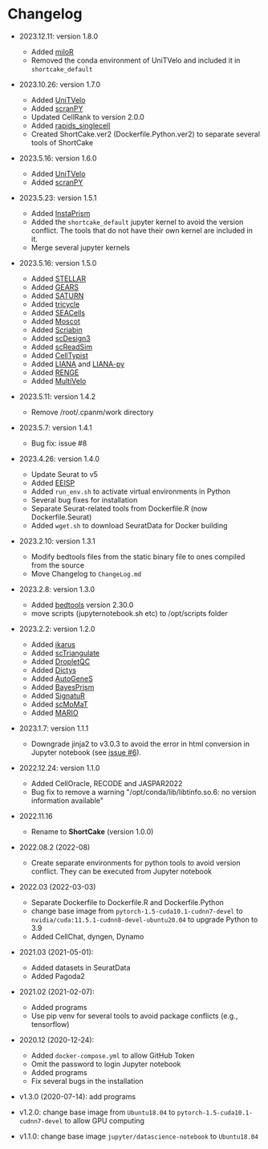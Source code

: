 # Changelog

- 2023.12.11: version 1.8.0
    - Added [miloR](https://github.com/MarioniLab/miloR)
    - Removed the conda environment of UniTVelo and included it in `shortcake_default`

- 2023.10.26: version 1.7.0
    - Added [UniTVelo](https://github.com/StatBiomed/UniTVelo)
    - Added [scranPY](https://github.com/sfortma2/scranPY/)
    - Updated CellRank to version 2.0.0
    - Added [rapids_singlecell](https://github.com/scverse/rapids_singlecell)
    - Created ShortCake.ver2 (Dockerfile.Python.ver2) to separate several tools of ShortCake

- 2023.5.16: version 1.6.0
    - Added [UniTVelo](https://github.com/StatBiomed/UniTVelo)
    - Added [scranPY](https://github.com/sfortma2/scranPY/)

- 2023.5.23: version 1.5.1
    - Added [InstaPrism](https://github.com/humengying0907/InstaPrism)
    - Added the `shortcake_default` jupyter kernel to avoid the version conflict. The tools that do not have their own kernel are included in it.
    - Merge several jupyter kernels

- 2023.5.16: version 1.5.0
    - Added [STELLAR](http://snap.stanford.edu/stellar/)
    - Added [GEARS](https://github.com/snap-stanford/GEARS)
    - Added [SATURN](https://github.com/snap-stanford/SATURN)
    - Added [tricycle](https://github.com/hansenlab/tricycle)
    - Added [SEACells](https://github.com/dpeerlab/SEACells)
    - Added [Moscot](https://moscot.readthedocs.io/en/latest/)
    - Added [Scriabin](https://github.com/BlishLab/scriabin)
    - Added [scDesign3](https://github.com/SONGDONGYUAN1994/scDesign3)
    - Added [scReadSim](https://github.com/JSB-UCLA/scReadSim)
    - Added [CellTypist](https://github.com/Teichlab/celltypist)
    - Added [LIANA](https://github.com/saezlab/liana) and [LIANA-py](https://github.com/saezlab/liana-py)
    - Added [RENGE](https://github.com/masastat/RENGE)
    - Added [MultiVelo](https://github.com/welch-lab/MultiVelo)

- 2023.5.11: version 1.4.2
    - Remove /root/.cpanm/work directory

- 2023.5.7: version 1.4.1
    - Bug fix: issue #8

- 2023.4.26: version 1.4.0
    - Update Seurat to v5
    - Added [EEISP](https://github.com/nakatolab/EEISP)
    - Added ``run_env.sh`` to activate virtual environments in Python
    - Several bug fixes for installation
    - Separate Seurat-related tools from Dockerfile.R (now Dockerfile.Seurat)
    - Added ``wget.sh`` to download SeuratData for Docker building

- 2023.2.10: version 1.3.1
    - Modify bedtools files from the static binary file to ones compiled from the source
    - Move Changelog to `ChangeLog.md`

- 2023.2.8: version 1.3.0

    - Added [bedtools](https://bedtools.readthedocs.io/en/latest/) version 2.30.0
    - move scripts (jupyternotebook.sh etc) to /opt/scripts folder

- 2023.2.2: version 1.2.0

    - Added [ikarus](https://github.com/BIMSBbioinfo/ikarus)
    - Added [scTriangulate](https://github.com/frankligy/scTriangulate)
    - Added [DropletQC](https://github.com/powellgenomicslab/DropletQC)
    - Added [Dictys](https://github.com/pinellolab/dictys)
    - Added [AutoGeneS](https://github.com/theislab/AutoGeneS)
    - Added [BayesPrism](https://github.com/Danko-Lab/BayesPrism)
    - Added [SignatuR](https://github.com/carmonalab/SignatuR)
    - Added [scMoMaT](https://github.com/PeterZZQ/scMoMaT)
    - Added [MARIO](https://github.com/shuxiaoc/mario-py)
<!--
 https://github.com/BIMSBbioinfo/ikarus---auxiliary
 https://github.com/powellgenomicslab/dropletQC_paper
-->
- 2023.1.7: version 1.1.1

    - Downgrade jinja2 to v3.0.3 to avoid the error in html conversion in Jupyter notebook (see [issue #6](https://github.com/rnakato/ShortCake/issues/6)).

- 2022.12.24: version 1.1.0

    - Added CellOracle, RECODE and JASPAR2022
    - Bug fix to remove a warning "/opt/conda/lib/libtinfo.so.6: no version information available"

- 2022.11.16

    - Rename to **ShortCake** (version 1.0.0)

- 2022.08.2 (2022-08)

    - Create separate environments for python tools to avoid version conflict. They can be executed from Jupyter notebook

- 2022.03 (2022-03-03)

    - Separate Dockerfile to Dockerfile.R and Dockerfile.Python
    - change base image from `pytorch-1.5-cuda10.1-cudnn7-devel` to `nvidia/cuda:11.5.1-cudnn8-devel-ubuntu20.04` to upgrade Python to 3.9
    - Added CellChat, dyngen, Dynamo

- 2021.03 (2021-05-01):

    - Added datasets in SeuratData
    - Added Pagoda2

- 2021.02 (2021-02-07):

    - Added programs
    - Use pip venv for several tools to avoid package conflicts (e.g., tensorflow)

- 2020.12 (2020-12-24):

    - Added `docker-compose.yml` to allow GitHub Token
    - Omit the password to login Jupyter notebook
    - Added programs
    - Fix several bugs in the installation

- v1.3.0 (2020-07-14): add programs
- v1.2.0: change base image from `Ubuntu18.04` to `pytorch-1.5-cuda10.1-cudnn7-devel` to allow GPU computing
- v1.1.0: change base image `jupyter/datascience-notebook` to `Ubuntu18.04`
